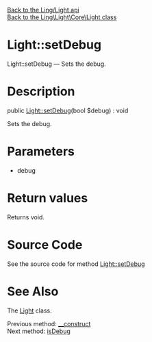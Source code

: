 [Back to the Ling/Light api](https://github.com/lingtalfi/Light/blob/master/doc/api/Ling/Light.md)<br>
[Back to the Ling\Light\Core\Light class](https://github.com/lingtalfi/Light/blob/master/doc/api/Ling/Light/Core/Light.md)


Light::setDebug
================



Light::setDebug — Sets the debug.




Description
================


public [Light::setDebug](https://github.com/lingtalfi/Light/blob/master/doc/api/Ling/Light/Core/Light/setDebug.md)(bool $debug) : void




Sets the debug.




Parameters
================


- debug

    


Return values
================

Returns void.








Source Code
===========
See the source code for method [Light::setDebug](https://github.com/lingtalfi/Light/blob/master/Core/Light.php#L171-L174)


See Also
================

The [Light](https://github.com/lingtalfi/Light/blob/master/doc/api/Ling/Light/Core/Light.md) class.

Previous method: [__construct](https://github.com/lingtalfi/Light/blob/master/doc/api/Ling/Light/Core/Light/__construct.md)<br>Next method: [isDebug](https://github.com/lingtalfi/Light/blob/master/doc/api/Ling/Light/Core/Light/isDebug.md)<br>

